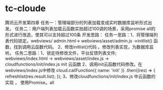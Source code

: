 # tc-cloude
腾讯云开发第四章
任务一：管理端部分的列表加载变成实时数据库监听形式出发。
任务二：用户端列表加载云函数实拍超过100调的场景，采用promise all的形式进行改造，使其可以支持超过100条
开发思路：
任务一思路：1、将管理端列表代码锁定。webviews/ admin.html-> webviews/asset/admin.js ->initlist() 函数，找到调用云函数代码。
          2、修改initlist()代码 。修改列表实现，为数据库监听。
任务二思路：1、锁定待修改文件，平台反馈列表文件; webviews/index.html -> webviews/asset/index.js ->  cloudfunctions/init/index.js init 云函数
          2、调用init云函数代码修改。在webviews/index.js中修改
          cloud.callFunction({
           name: 'init'
          })
          .then((res) => {
              refreshlist(res.result.list);
          });
          3、修改cloudfunctions/init/index.js 中云函数的实现 ， 使用Promise。all
           
          
